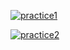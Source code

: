[![practice1](https://github.com/yzk-TeradaWakana/hands-on/actions/workflows/practice1.yml/badge.svg)](https://github.com/yzk-TeradaWakana/hands-on/actions/workflows/practice1.yml)


[![practice2](https://github.com/yzk-TeradaWakana/hands-on/actions/workflows/practice2.yml/badge.svg)](https://github.com/yzk-TeradaWakana/hands-on/actions/workflows/practice2.yml)
